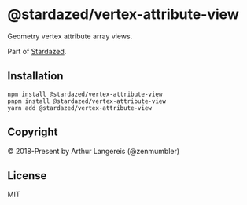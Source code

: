 @stardazed/vertex-attribute-view
================================
Geometry vertex attribute array views.

Part of [Stardazed](https://github.com/stardazed/stardazed).

Installation
------------
```
npm install @stardazed/vertex-attribute-view
pnpm install @stardazed/vertex-attribute-view
yarn add @stardazed/vertex-attribute-view
```

Copyright
---------
© 2018-Present by Arthur Langereis (@zenmumbler)

License
-------
MIT
